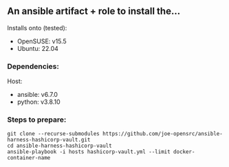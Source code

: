 ## An ansible artifact + role to install the... 

Installs onto (tested):

- OpenSUSE: v15.5
- Ubuntu: 22.04

### Dependencies:

Host:

- ansible: v6.7.0
- python:  v3.8.10

### Steps to prepare:

```
git clone --recurse-submodules https://github.com/joe-opensrc/ansible-harness-hashicorp-vault.git
cd ansible-harness-hashicorp-vault  
ansible-playbook -i hosts hashicorp-vault.yml --limit docker-container-name  
```

